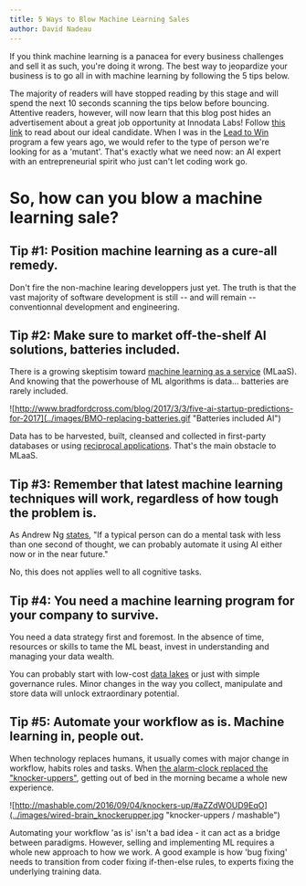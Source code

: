 ```yaml
---
title: 5 Ways to Blow Machine Learning Sales
author: David Nadeau
---
```


If you think machine learning is a panacea for every business challenges and sell it as such, you're doing it wrong. 
The best way to jeopardize your business is to go all in with machine learning by following the 5 tips below. 

The majority of readers will have stopped reading by this stage and will spend the next 10 seconds scanning the tips below before bouncing. Attentive readers, however, will now learn that this blog post hides an advertisement about a great job opportunity at Innodata Labs! Follow [this link](https://www.workable.com/j/4E2308F924) to read about our ideal candidate. When I was in the [Lead to Win](http://www.leadtowin.ca/) program a few years ago, we would refer to the type of person 
we're looking for as a 'mutant'. That's exactly what we need now: an AI expert with an entrepreneurial spirit who just can't let coding work go.

# So, how can you blow a machine learning sale?

## Tip #1: Position machine learning as a cure-all remedy.

Don't fire the non-machine learing developpers just yet. The truth is that the vast majority of software development is still -- and will remain -- conventionnal development and engineering.

## Tip #2: Make sure to market off-the-shelf AI solutions, batteries included.

There is a growing skeptisim toward [machine learning as a service](http://www.bradfordcross.com/blog/2017/3/3/five-ai-startup-predictions-for-2017) (MLaaS). And knowing that the powerhouse of ML algorithms is data... batteries are rarely included. 

![http://www.bradfordcross.com/blog/2017/3/3/five-ai-startup-predictions-for-2017](../images/BMO-replacing-batteries.gif "Batteries included AI")

Data has to be harvested, built, cleansed and collected in first-party databases or using [reciprocal applications](http://www.rightrelevance.com/search/articles/hero?article=ad608ec74c0a09cc6088810356ad2b8264994d53&query=Machine%20Learning&taccount=ml_toparticles). That's the main obstacle to MLaaS.

## Tip #3: Remember that latest machine learning techniques will work, regardless of how tough the problem is.

As Andrew Ng [states](https://hbr.org/2016/11/what-artificial-intelligence-can-and-cant-do-right-now), "If a typical person can do a mental task with less than one second of thought, we can probably automate it using AI either now or in the near future."

No, this does not applies well to all cognitive tasks. 

## Tip #4: You need a machine learning program for your company to survive.

You need a data strategy first and foremost. In the absence of time, resources or skills to tame the ML beast, 
invest in understanding and managing your data wealth. 

You can probably start with low-cost [data lakes](https://en.wikipedia.org/wiki/Data_lake) or just with simple governance rules. Minor changes in the way you collect, manipulate and store data will unlock extraordinary potential.

## Tip #5: Automate your workflow as is. Machine learning in, people out.

When technology replaces humans, it usually comes with major change in workflow, habits roles and tasks. When [the alarm-clock replaced the "knocker-uppers"](https://ines.io/blog/wired-brain-ai-powered-future), getting out of bed in the morning became a whole new experience.

![http://mashable.com/2016/09/04/knockers-up/#aZZdWOUD9EqO](../images/wired-brain_knockerupper.jpg "knocker-uppers / mashable")

Automating your workflow 'as is' isn't a bad idea - it can act as a bridge between paradigms. However, selling and implementing ML requires a whole new approach to how we work. A good example is how 'bug fixing' needs to transition from coder fixing if-then-else rules, to experts fixing the underlying training data.





